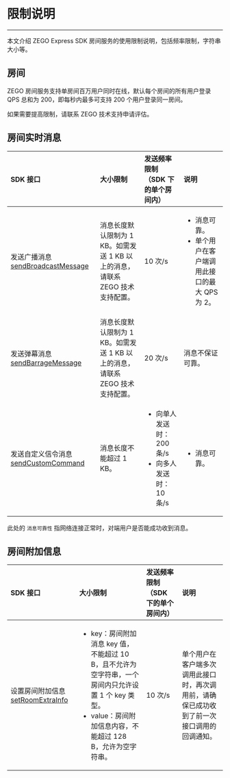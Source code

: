 # 限制说明
---

本文介绍 ZEGO Express SDK 房间服务的使用限制说明，包括频率限制，字符串大小等。

## 房间

ZEGO 房间服务支持单房间百万用户同时在线，默认每个房间的所有用户登录 QPS 总和为 200，即每秒内最多可支持 200 个用户登录同一房间。


<Note title="说明">如果需要提高限制，请联系 ZEGO 技术支持申请评估。</Note>

## 房间实时消息

| SDK 接口   | 大小限制 | 发送频率限制（SDK 下的单个房间内）  | 说明 |
| :---------- | :----------- | :-------- | :-- |
| 发送广播消息  [sendBroadcastMessage](https://doc-zh.zego.im/unique-api/express-video-sdk/zh/dart_flutter/zego_express_engine/ZegoExpressEngineIM/sendBroadcastMessage.html)    | 消息长度默认限制为 1 KB。如需发送 1 KB 以上的消息，请联系 ZEGO 技术支持配置。    |  10 次/s  | <ul><li>消息可靠。</li><li>单个用户在客户端调用此接口的最大 QPS 为 2。</li></ul> |
| 发送弹幕消息 [sendBarrageMessage](https://doc-zh.zego.im/unique-api/express-video-sdk/zh/dart_flutter/zego_express_engine/ZegoExpressEngineIM/sendBarrageMessage.html)  | 消息长度默认限制为 1 KB。如需发送 1 KB 以上的消息，请联系 ZEGO 技术支持配置。  | 20 次/s | <p>消息不保证可靠。</p> |
| 发送自定义信令消息 [sendCustomCommand](https://doc-zh.zego.im/unique-api/express-video-sdk/zh/dart_flutter/zego_express_engine/ZegoExpressEngineIM/sendCustomCommand.html)   | 消息长度不能超过 1 KB。 | <ul><li>向单人发送时：200 条/s</li><li>向多人发送时：10 条/s</li></ul> | <ul><li>消息可靠。</li></ul> |

<Note title="说明">此处的 `消息可靠性` 指网络连接正常时，对端用户是否能成功收到消息。</Note>


## 房间附加信息

| SDK 接口   | 大小限制  | 发送频率限制（SDK 下的单个房间内） | 说明 |
| :------ | :----------- | :------- | :------- |
| 设置房间附加信息 [setRoomExtraInfo](https://doc-zh.zego.im/unique-api/express-video-sdk/zh/dart_flutter/zego_express_engine/ZegoExpressEngineRoom/setRoomExtraInfo.html)| <ul><li> key：房间附加消息 key 值，不能超过 10 B，且不允许为空字符串，一个房间内只允许设置 1 个 key 类型。</li><li>value：房间附加信息内容，不能超过 128 B，允许为空字符串。</li></ul> | <p>10 次/s</p> | 单个用户在客户端多次调用此接口时，再次调用前，请确保已成功收到了前一次接口调用的回调通知。 |
<Content />

